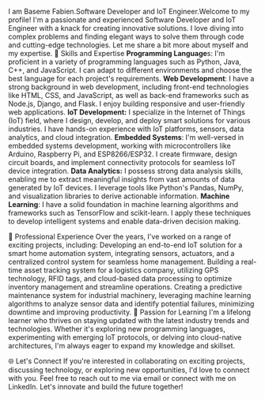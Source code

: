 I am Baseme Fabien.Software Developer and IoT Engineer.Welcome to my profile!
I'm a passionate and experienced Software Developer and IoT Engineer with a knack for creating innovative solutions. 
I love diving into complex problems and finding elegant ways to solve them through code and cutting-edge technologies. Let me share a bit more about myself and my expertise.
🚀 Skills and Expertise
**Programming Language**s: I'm proficient in a variety of programming languages such as Python, Java, C++, and JavaScript. I can adapt to different environments and choose the best language for each project's requirements.
**Web Development**: I have a strong background in web development, including front-end technologies like HTML, CSS, and JavaScript, as well as back-end frameworks such as Node.js, Django, and Flask. 
I enjoy building responsive and user-friendly web applications.
**IoT Development:** I specialize in the Internet of Things (IoT) field, where I design, develop, and deploy smart solutions for various industries. I have hands-on experience with IoT platforms, sensors, data analytics, and cloud integration.
**Embedded Systems**: I'm well-versed in embedded systems development, working with microcontrollers like Arduino, Raspberry Pi, and ESP8266/ESP32. 
I create firmware, design circuit boards, and implement connectivity protocols for seamless IoT device integration.
**Data Analytics:** I possess strong data analysis skills, enabling me to extract meaningful insights from vast amounts of data generated by IoT devices. 
I leverage tools like Python's Pandas, NumPy, and visualization libraries to derive actionable information.
**Machine Learning**: I have a solid foundation in machine learning algorithms and frameworks such as TensorFlow and scikit-learn. I apply these techniques to develop intelligent systems and enable data-driven decision making.

💼 Professional Experience
Over the years, I've worked on a range of exciting projects, including:
Developing an end-to-end IoT solution for a smart home automation system, integrating sensors, actuators, and a centralized control system for seamless home management.
Building a real-time asset tracking system for a logistics company, utilizing GPS technology, RFID tags, and cloud-based data processing to optimize inventory management and streamline operations.
Creating a predictive maintenance system for industrial machinery, leveraging machine learning algorithms to analyze sensor data and identify potential failures, minimizing downtime and improving productivity.
🌱 Passion for Learning
I'm a lifelong learner who thrives on staying updated with the latest industry trends and technologies. Whether it's exploring new programming languages, experimenting with emerging IoT protocols, or delving into cloud-native architectures, I'm always eager to expand my knowledge and skillset.

🌐 Let's Connect
If you're interested in collaborating on exciting projects, discussing technology, or exploring new opportunities, I'd love to connect with you. Feel free to reach out to me via email or connect with me on LinkedIn. Let's innovate 
and build the future together!












